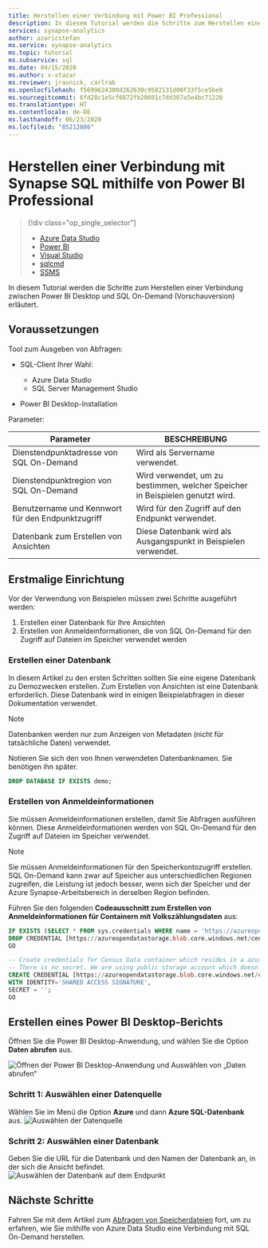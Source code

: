 ```yaml
---
title: Herstellen einer Verbindung mit Power BI Professional
description: In diesem Tutorial werden die Schritte zum Herstellen einer Verbindung zwischen Power BI Desktop und SQL On-Demand (Vorschauversion) erläutert.
services: synapse-analytics
author: azaricstefan
ms.service: synapse-analytics
ms.topic: tutorial
ms.subservice: sql
ms.date: 04/15/2020
ms.author: v-stazar
ms.reviewer: jrasnick, carlrab
ms.openlocfilehash: f5699624300d262630c9582131d00f33f5ce5be9
ms.sourcegitcommit: 6fd28c1e5cf6872fb28691c7dd307a5e4bc71228
ms.translationtype: HT
ms.contentlocale: de-DE
ms.lasthandoff: 06/23/2020
ms.locfileid: "85212886"
---
```

# <a name="connect-to-synapse-sql-with-power-bi-professional"></a>Herstellen einer Verbindung mit Synapse SQL mithilfe von Power BI Professional

> [!div class="op_single_selector"]
>
> - [Azure Data Studio](get-started-azure-data-studio.md)
> - [Power BI](get-started-power-bi-professional.md)
> - [Visual Studio](../sql-data-warehouse/sql-data-warehouse-query-visual-studio.md?toc=/azure/synapse-analytics/toc.json&bc=/azure/synapse-analytics/breadcrumb/toc.json)
> - [sqlcmd](../sql/get-started-connect-sqlcmd.md)
> - [SSMS](get-started-ssms.md)

In diesem Tutorial werden die Schritte zum Herstellen einer Verbindung zwischen Power BI Desktop und SQL On-Demand (Vorschauversion) erläutert.

## <a name="prerequisites"></a>Voraussetzungen

Tool zum Ausgeben von Abfragen:

- SQL-Client Ihrer Wahl:

  - Azure Data Studio
  - SQL Server Management Studio

- Power BI Desktop-Installation

Parameter:

| Parameter                                 | BESCHREIBUNG                                                   |
| ----------------------------------------- | ------------------------------------------------------------- |
| Dienstendpunktadresse von SQL On-Demand    | Wird als Servername verwendet.                                   |
| Dienstendpunktregion von SQL On-Demand     | Wird verwendet, um zu bestimmen, welcher Speicher in Beispielen genutzt wird. |
| Benutzername und Kennwort für den Endpunktzugriff | Wird für den Zugriff auf den Endpunkt verwendet.                               |
| Datenbank zum Erstellen von Ansichten     | Diese Datenbank wird als Ausgangspunkt in Beispielen verwendet.       |

## <a name="first-time-setup"></a>Erstmalige Einrichtung

Vor der Verwendung von Beispielen müssen zwei Schritte ausgeführt werden:

1. Erstellen einer Datenbank für Ihre Ansichten
2. Erstellen von Anmeldeinformationen, die von SQL On-Demand für den Zugriff auf Dateien im Speicher verwendet werden

### <a name="create-database"></a>Erstellen einer Datenbank

In diesem Artikel zu den ersten Schritten sollten Sie eine eigene Datenbank zu Demozwecken erstellen. Zum Erstellen von Ansichten ist eine Datenbank erforderlich. Diese Datenbank wird in einigen Beispielabfragen in dieser Dokumentation verwendet.

> [!NOTE]
> Datenbanken werden nur zum Anzeigen von Metadaten (nicht für tatsächliche Daten) verwendet.
>
> Notieren Sie sich den von Ihnen verwendeten Datenbanknamen. Sie benötigen ihn später.

```sql
DROP DATABASE IF EXISTS demo;
```

### <a name="create-credentials"></a>Erstellen von Anmeldeinformationen

Sie müssen Anmeldeinformationen erstellen, damit Sie Abfragen ausführen können. Diese Anmeldeinformationen werden von SQL On-Demand für den Zugriff auf Dateien im Speicher verwendet.

> [!NOTE]
> Sie müssen Anmeldeinformationen für den Speicherkontozugriff erstellen. SQL On-Demand kann zwar auf Speicher aus unterschiedlichen Regionen zugreifen, die Leistung ist jedoch besser, wenn sich der Speicher und der Azure Synapse-Arbeitsbereich in derselben Region befinden.

Führen Sie den folgenden **Codeausschnitt zum Erstellen von Anmeldeinformationen für Containern mit Volkszählungsdaten** aus:

```sql
IF EXISTS (SELECT * FROM sys.credentials WHERE name = 'https://azureopendatastorage.blob.core.windows.net/censusdatacontainer')
DROP CREDENTIAL [https://azureopendatastorage.blob.core.windows.net/censusdatacontainer];
GO

-- Create credentials for Census Data container which resides in a azure open data storage account
-- There is no secret. We are using public storage account which doesn't need secret
CREATE CREDENTIAL [https://azureopendatastorage.blob.core.windows.net/censusdatacontainer]  
WITH IDENTITY='SHARED ACCESS SIGNATURE',  
SECRET = '';
GO
```

## <a name="creating-power-bi-desktop-report"></a>Erstellen eines Power BI Desktop-Berichts

Öffnen Sie die Power BI Desktop-Anwendung, und wählen Sie die Option **Daten abrufen** aus.

![Öffnen der Power BI Desktop-Anwendung und Auswählen von „Daten abrufen“](./media/get-started-power-bi-professional/step-0-open-powerbi.png)

### <a name="step-1---select-data-source"></a>Schritt 1: Auswählen einer Datenquelle

Wählen Sie im Menü die Option **Azure** und dann **Azure SQL-Datenbank** aus.
![Auswählen der Datenquelle](./media/get-started-power-bi-professional/step-1-select-data-source.png)

### <a name="step-2---select-database"></a>Schritt 2: Auswählen einer Datenbank

Geben Sie die URL für die Datenbank und den Namen der Datenbank an, in der sich die Ansicht befindet.
![Auswählen der Datenbank auf dem Endpunkt](./media/get-started-power-bi-professional/step-2-db.png)

## <a name="next-steps"></a>Nächste Schritte

Fahren Sie mit dem Artikel zum [Abfragen von Speicherdateien](get-started-azure-data-studio.md) fort, um zu erfahren, wie Sie mithilfe von Azure Data Studio eine Verbindung mit SQL On-Demand herstellen.
 